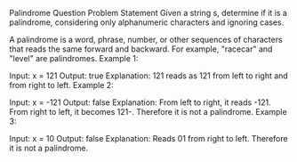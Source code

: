 Palindrome Question
Problem Statement
Given a string s, determine if it is a palindrome, considering only alphanumeric characters and ignoring cases.

A palindrome is a word, phrase, number, or other sequences of characters that reads the same forward and backward. For example, "racecar" and "level" are palindromes.
Example 1:

Input: x = 121
Output: true
Explanation: 121 reads as 121 from left to right and from right to left.
Example 2:

Input: x = -121
Output: false
Explanation: From left to right, it reads -121. From right to left, it becomes 121-. Therefore it is not a palindrome.
Example 3:

Input: x = 10
Output: false
Explanation: Reads 01 from right to left. Therefore it is not a palindrome.
 